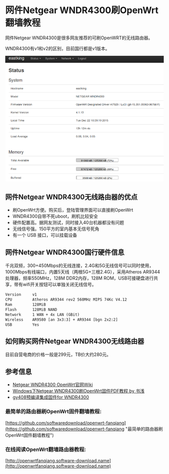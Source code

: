 # 网件Netgear WNDR4300刷OpenWrt翻墙教程

网件Netgear WNDR4300是很多网友推荐的可刷OpenWRT的无线路由器。

WNDR4300有v1和v2的区别，目前国行都是v1版本。

![已经刷上翻墙固件的WNDR4300路由器OpenWrt后台](images/6.netgear-wndr4300-luci.png)

## 网件Netgear WNDR4300无线路由器的优点

* 刷OpenWrt方便。购买后，登陆管理界面可以直接刷OpenWrt
* WNDR4300自带不死uboot，刷机比较安全
* 硬件配置高。据网友测试，同时接入40台机器都没有问题
* 无线信号强。150平方的室内基本无信号死角
* 有一个 USB 接口，可以挂载设备

## 网件Netgear WNDR4300国行硬件信息

千兆双频，300+450Mbps的无线连接，2.4G和5G无线信号可以同时使用，1000Mbps有线端口，内置5天线（两根5G+三根2.4G），采用Atheros AR9344处理器，频率550MHz，128M DDR2内存，128M ROM，USB可接硬盘进行共享，带有wifi开关按钮可以单独关闭无线信号。

	Version		v1 	 	 	 
	CPU			Atheros AR9344 rev2 560MHz MIPS 74Kc V4.12
	Ram			128MiB
	Flash		128MiB NAND
	Network		1 WAN + 4x LAN (GBit)
	Wireless	AR9580 [an 3x3:3] + AR9344 [bgn 2x2:2]
	USB			Yes

## 如何购买网件Netgear WNDR4300无线路由器

目前自营电商的价格一般是299元，TB价大约280元。


## 参考信息
* [Netgear WNDR4300 OpenWrt官网Wiki](https://wiki.openwrt.org/toh/netgear/wndr4300)
* [Windows下Netgear WNDR4300刷OpenWrt固件PDF教程 by 书浅](https://software-download.name/2015/netgear-wndr4300-shua-openwrt/)
* [gy408预编译集成固件for WNDR4300](https://github.com/gygy/gygy.github.io)

### 最简单的路由器刷OpenWrt固件翻墙教程:
[https://github.com/softwaredownload/openwrt-fanqiang](https://github.com/softwaredownload/openwrt-fanqiang "最简单的路由器刷OpenWrt固件翻墙教程")

### 在线阅读OpenWrt翻墙路由器教程:
[http://openwrtfanqiang.software-download.name](http://openwrtfanqiang.software-download.name)